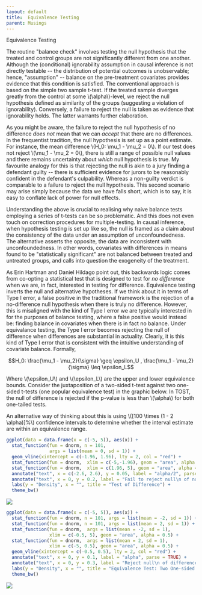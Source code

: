 ```yaml
---
layout: default
title:  Equivalence Testing
parent: Musings
---
```


<script src="https://cdn.mathjax.org/mathjax/latest/MathJax.js?config=TeX-AMS-MML_HTMLorMML" type="text/javascript"></script>


Equivalence Testing

The routine "balance check" involves testing the null hypothesis that the treated and control groups are not significantly different from one another. Although the (conditional) ignorability assumption in causal inference is not directly testable -- the distribution of potential outcomes is unobservable; hence, "assumption" -- balance on the pre-treatment covariates provides evidence that this condition is satisfied. The conventional approach is based on the simple two sample t-test. If the treated sample diverges greatly from the control at some \\(\alpha\\)-level, we reject the null hypothesis defined as similarity of the groups (suggesting a violation of ignorability). Conversely, a failure to reject the null is taken as evidence that ignorability holds. The latter warrants further elaboration.

As you might be aware, the failure to reject the null hypothesis of no difference *does not* mean that we can *accept* that there are no differences. In the frequentist tradition, the null hypothesis is set up as a point estimate. For instance, the mean difference \\(H_0: \mu_1 - \mu_2 = 0\\). If our test does not reject \\(\mu_1 - \mu_2 = 0\\), there is still a range of possible null values and there remains uncertainty about *which* null hypothesis is true. My favourite analogy for this is that rejecting the null is akin to a jury finding a defendant guilty -- there is sufficient evidence for jurors to be reasonably confident in the defendant's culpability. Whereas a non-guilty verdict is comparable to a failure to reject the null hypothesis. This second scenario may arise simply because the data we have falls short, which is to say, it is easy to conflate lack of power for null effects.

Understanding the above is crucial to realising why naive balance tests employing a series of t-tests can be so problematic. And this does not even touch on correction procedures for multiple-testing. In causal inference, when hypothesis testing is set up like so, the null is framed as a claim about the consistency of the data under an assumption of unconfoundedness. The alternative asserts the opposite, the data are inconsistent with unconfoundedness. In other words, covariates with differences in means found to be "statistically significant" are not balanced between treated and untreated groups, and calls into question the exogeneity of the treatment.

As Erin Hartman and Daniel Hildago point out, this backwards logic comes from co-opting a statistical test that is designed to test for *no difference* when we are, in fact, interested in testing for difference. Equivalence testing inverts the null and alternative hypotheses. If we think about it in terms of Type I error, a false positive in the traditional framework is the rejection of a no-difference null hypothesis when there is truly no difference. However, this is misaligned with the kind of Type I error we are typically interested in for the purposes of balance testing, where a false positive would instead be: finding balance in covariates when there is in fact no balance. Under equivalance testing, the Type I error becomes rejecting the null of difference when differences are substantial in actuality. Clearly, it is this kind of Type I error that is consistent with the intuitive understanding of covariate balance. Formally,

$$H_0: \frac{\mu_1 - \mu_2}{\sigma} \geq \epsilon_U ,  \frac{\mu_1 - \mu_2}{\sigma} \leq \epsilon_L$$

Where \\(\epsilon_U\\) and \\(\epsilon_L\\) are the upper and lower equivalence bounds. Consider the juxtaposition of a two-sided t-test against two one-sided t-tests (one popular equivalence test) in the graphic below. In TOST, the null of difference is rejected if the p-value is less than \\(\alpha\\) for both one-tailed tests.

An alternative way of thinking about this is using \\([100 \times (1 - 2 \alpha)]\%\\) confidence intervals to determine whether the interval estimate are within an equivalence range.

```r
ggplot(data = data.frame(x = c(-5, 5)), aes(x)) +
  stat_function(fun = dnorm, n = 101,
                args = list(mean = 0, sd = 1)) +
  geom_vline(xintercept = c(-1.96, 1.96), lty = 2, col = "red") +
  stat_function(fun = dnorm,  xlim = c(-5,-1.96), geom = "area", alpha = 0.5) +
  stat_function(fun = dnorm,  xlim = c(1.96, 5), geom = "area", alpha = 0.5) +
  annotate("text", x = c(-2.6, 2.6), y = 0.05, label = "alpha/2", parse = TRUE) +
  annotate("text", x = 0, y = 0.2, label = "Fail to reject null\n of no difference", size = 3) +
  labs(y = "Density", x = "", title = "Test of Difference") +
  theme_bw()
```

<img src="https://aychen5.github.io//anniechen/posts/images/t-test.jpg">


```r
ggplot(data = data.frame(x = c(-5, 5)), aes(x)) +
  stat_function(fun = dnorm, n = 101, args = list(mean = -2, sd = 1)) +
  stat_function(fun = dnorm, n = 101, args = list(mean = 2, sd = 1)) +
  stat_function(fun = dnorm,  args = list(mean = -2, sd = 1),
                xlim = c(-0.5, 5), geom = "area", alpha = 0.5) +
  stat_function(fun = dnorm,  args = list(mean = 2, sd = 1),
                xlim = c(-5, 0.5), geom = "area", alpha = 0.5) +
  geom_vline(xintercept = c(-0.5, 0.5), lty = 2, col = "red") +
  annotate("text", x = 0, y = 0.1, label = "alpha", parse = TRUE) +
  annotate("text", x = 0, y = 0.3, label = "Reject null\n of difference", size = 2.8) +
  labs(y = "Density", x = "", title = "Equivalence Test: Two One-sided T-tests") +
  theme_bw()
```

<img src="https://aychen5.github.io//anniechen/posts/images/tost.jpg">
